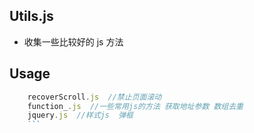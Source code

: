 ## Utils.js

* 收集一些比较好的 js 方法

## Usage

````javascript
	recoverScroll.js  //禁止页面滚动
	function_.js  //一些常用js的方法 获取地址参数 数组去重
	jquery.js  //样式js  弹框
	```
````
